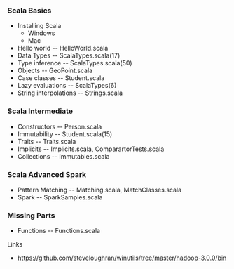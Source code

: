### Scala Basics
* Installing Scala
  - Windows
  - Mac
* Hello world -- HelloWorld.scala
* Data Types -- ScalaTypes.scala(17)
* Type inference -- ScalaTypes.scala(50)
* Objects -- GeoPoint.scala
* Case classes -- Student.scala
* Lazy evaluations -- ScalaTypes(6)
* String interpolations -- Strings.scala

### Scala Intermediate
* Constructors -- Person.scala
* Immutability -- Student.scala(15) 
* Traits -- Traits.scala
* Implicits -- Implicits.scala, ComparartorTests.scala
* Collections -- Immutables.scala


### Scala Advanced Spark
* Pattern Matching -- Matching.scala, MatchClasses.scala
* Spark -- SparkSamples.scala 

### Missing Parts
* Functions -- Functions.scala


Links
* https://github.com/steveloughran/winutils/tree/master/hadoop-3.0.0/bin
